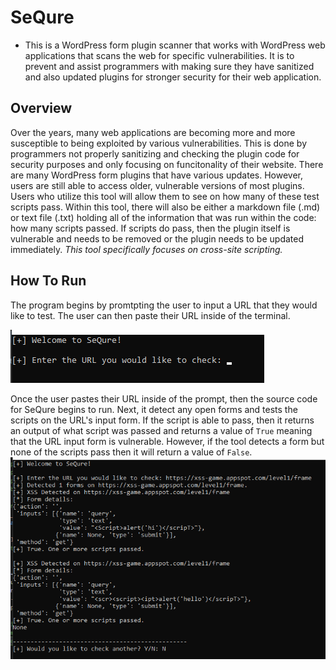 # SeQure

+ This is a WordPress form plugin scanner that works with WordPress web applications that scans the web for specific vulnerabilities. It is to prevent and assist programmers with making sure they have sanitized and also updated plugins for stronger security for their web application.

## Overview

Over the years, many web applications are becoming more and more susceptible to being exploited by various vulnerabilities. This is done by programmers not properly sanitizing and checking the plugin code for security purposes and only focusing on funcitonality of their website. There are many WordPress form plugins that have various updates. However, users are still able to access older, vulnerable versions of most plugins.
Users who utilize this tool will allow them to see on how many of these test scripts pass. Within this tool, there will also be either a markdown file (.md) or text file (.txt) holding all of the information that was run within the code: how many scripts passed. If scripts do pass, then the plugin itself is vulnerable and needs to be removed or the plugin needs to be updated immediately. *This tool specifically focuses on cross-site scripting.*

## How To Run

The program begins by promtpting the user to input a URL that they would like to test. The user can then paste their URL inside of the terminal.

![Beginning Prompt](img/bg_prompt.png)

Once the user pastes their URL inside of the prompt, then the source code for SeQure begins to run. Next, it detect any open forms and tests the scripts on the URL's input form. If the script is able to pass, then it returns an output of what script was passed and returns a value of `True` meaning that the URL input form is vulnerable. However, if the tool detects a form but none of the scripts pass then it will return a value of `False`.
![Example URL](img/ex_prompt.png)
